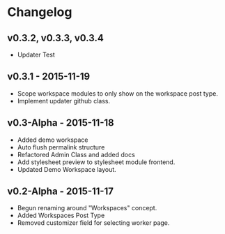 # Changelog

## v0.3.2, v0.3.3, v0.3.4
* Updater Test

## v0.3.1 - 2015-11-19
* Scope workspace modules to only show on the workspace post type.
* Implement updater github class.

## v0.3-Alpha - 2015-11-18
* Added demo workspace
* Auto flush permalink structure
* Refactored Admin Class and added docs
* Add stylesheet preview to stylesheet module frontend.
* Updated Demo Workspace layout.

## v0.2-Alpha - 2015-11-17
* Begun renaming around "Workspaces" concept.
* Added Workspaces Post Type
* Removed customizer field for selecting worker page.
